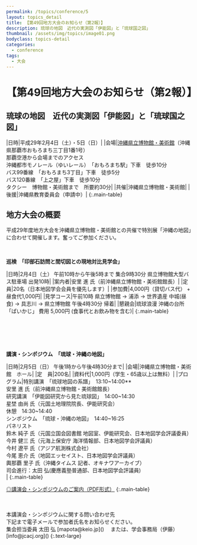 ```yaml
---
permalink: /topics/conference/5
layout: topics_detail
title: 【第49回地方大会のお知らせ（第2報）】
description: 琉球の地図　近代の実測図「伊能図」と「琉球国之図」
thumbnail: /assets/img/topics/image01.png
bodyclass: topics-detail
categories:
  - conference
tags:
  - 大会
---
```


# 【第49回地方大会のお知らせ（第2報）】

## 琉球の地図　近代の実測図「伊能図」と「琉球国之図」

|日時|平成29年2月4日（土）・5日（日）|
|会場|[沖縄県立博物館・美術館](http://www.museums.pref.okinawa.jp/guidance/access_price/index.html)（沖縄県那覇市おもろまち三丁目1番1号）<br>
那覇空港から会場までのアクセス<br>沖縄都市モノレール（ゆいレール）　「おもろまち駅」下車　徒歩10分<br>バス99番線　「おもろまち3丁目」下車　徒歩5分<br>
バス120番線　「上之屋」下車　徒歩10分<br>タクシー　博物館・美術館まで　所要約30分|
|共催|沖縄県立博物館・美術館|
|後援|沖縄県教育委員会（申請中）|
{:.main-table}


## 地方大会の概要

平成29年度地方大会を沖縄県立博物館・美術館との共催で特別展「沖縄の地図」に合わせて開催します。奮ってご参加ください。

<br>

**巡検　「印部石訪問と間切図との現地対比見学会」**<br>

|日時|2月4日（土） 午前10時から午後5時まで  集合9時30分 県立博物館大型バス駐車場 出発10時|
|案内者|安里 進 氏（前沖縄県立博物館・美術館館長）|
|定　員|20名（日本地図学会会員を優先します）|
|参加費|4,000円（貸切バス代） + 昼食代1,000円|
|見学コース|午前10時 県立博物館 → 浦添 → 世界遺産 中城(昼食) → 具志川 → 県立博物館 午後4時30分 帰着|
|懇親会|琉球浪漫 沖縄の台所 「ぱいかじ」 費用 5,000円 (食事代とお飲み物を含む)|
{:.main-table}

<br>
<br>
<br>
<br>

**講演・シンポジウム　「琉球・沖縄の地図」**<br>

|日時|2月5日（日） 午後1時から午後4時30分まで|
|会場|沖縄県立博物館・美術館　ホール|
|定　員|200名|
|資料代|1,000円（学生・65歳以上は無料）|
|プログラム|特別講演　「琉球地図の系譜」　13:10~14:00**<br>
安里 進 氏（前沖縄県立博物館・美術館館長）<br>
研究講演　「伊能図研究から見た琉球図」　14:00~14:30<br>
星埜 由尚 氏（元国土地理院院長、伊能研究会）<br>
休憩　14:30~14:40<br>
シンポジウム　「琉球・沖縄の地図」　14:40~16:25<br>
パネリスト<br>
鈴木 純子 氏（元国立国会図書館 地図室、伊能研究会、日本地図学会評議委員）<br>
今井 健三 氏（元海上保安庁 海洋情報部、日本地図学会評議員）<br>
今村 遼平 氏（アジア航測株式会社）<br>
今尾 恵介 氏（地図エッセイスト、日本地図学会評議員）<br>
輿那覇 里子 氏（沖縄タイムス 記者、オキナワアーカイブ）<br>
司会進行：太田 弘(慶應義塾普通部、日本地図学会評議員)<br>|
{:.main-table}


[◎講演会・シンポジウムのご案内（PDF形式）](assets/file/programOkinawasymposium2017.pdf)
{:.main-table}

<br>
<br>
本講演会・シンポジウムに関する問い合わせ先<br>
下記まで電子メールで参加者氏名をお知らせください。<br>
集会担当委員 太田 弘 [mapota@keio.jp](<mailto:mapota@keio.jp>) 　または、学会事務局（伊藤） [info@jcacj.org](<mailto:info@jcacj.org>) 
{:.text-large}